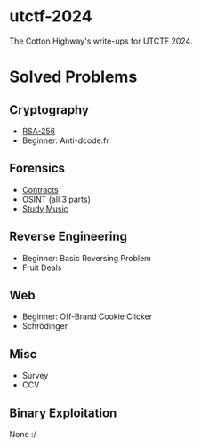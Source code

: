 # utctf-2024
The Cotton Highway's write-ups for UTCTF 2024.

# Solved Problems
## Cryptography
- [RSA-256](RSA-256.md)
- Beginner: Anti-dcode.fr
## Forensics
- [Contracts](Contracts.md)
- OSINT (all 3 parts)
- [Study Music](Study%20Music.md)
## Reverse Engineering
- Beginner: Basic Reversing Problem
- Fruit Deals
## Web
- Beginner: Off-Brand Cookie Clicker
- Schrödinger
## Misc
- Survey
- CCV
## Binary Exploitation
None :/
